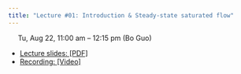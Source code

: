 ```yaml
---
title: "Lecture #01: Introduction & Steady-state saturated flow"
---
```


&nbsp;&nbsp;&nbsp;&nbsp;&nbsp;Tu, Aug 22, 11:00 am – 12:15 pm (Bo Guo)

- [Lecture slides: [PDF]](HWRS505-405-2023Fall//assets/lecture_slides/Lecture_1_(8-22-2023).pdf) 
- [Recording: [Video]](https://arizona.zoom.us/rec/share/-Trm-z6WnJHMBfHuHO4G6mp6Ky6j6qgWIGL8SOeTkT9Cxizi7yZtWHXWENqmbPU7.X_kDqIyDgUNZ0Q21?startTime=1692727260000)

